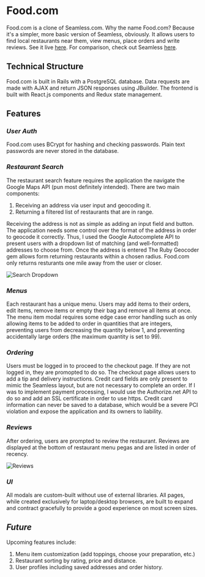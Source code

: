 # Food.com

Food.com is a clone of Seamless.com. Why the name Food.com? Because it's a simpler, more basic version of Seamless, obviously. It allows users to find local restaurants near them, view menus, place orders and write reviews. See it live [here](https://fooddotcom.herokuapp.com/). For comparison, check out Seamless [here](http://seamless.com/).

## Technical Structure

Food.com is built in Rails with a PostgreSQL database. Data requests are made with AJAX and return JSON responses using JBuilder. The frontend is built with React.js components and Redux state management.

## Features

### *User Auth*

Food.com uses BCrypt for hashing and checking passwords. Plain text passwords are never stored in the database.

### *Restaurant Search*

The restaurant search feature requires the application the navigate the Google Maps API (pun most definitely intended). There are two main components:

1. Receiving an address via user input and geocoding it.
1. Returning a filtered list of restaurants that are in range.

Receiving the address is not as simple as adding an input field and button. The application needs some control over the format of the address in order to geocode it correctly. Thus, I used the Google Autocomplete API to present users with a dropdown list of matching (and well-formatted) addresses to choose from. Once the address is entered The Ruby Geocoder gem allows form returning restaurants within a chosen radius. Food.com only returns resturants one mile away from the user or closer.

![Search Dropdown](https://media.giphy.com/media/1zhpf3fL01JHD0OjFa/giphy.gif)

### *Menus*

Each restaurant has a unique menu. Users may add items to their orders, edit items, remove items or empty their bag and remove all items at once. The menu item modal requires some edge case error handling such as only allowing items to be added to order in quantities that are integers, preventing users from decreasing the quantity below 1, and preventing accidentally large orders (the maximum quantity is set to 99).

### *Ordering*

Users must be logged in to proceed to the checkout page. If they are not logged in, they are promopted to do so. The checkout page allows users to add a tip and delivery instructions. Credit card fields are only present to mimic the Seamless layout, but are not necessary to complete an order. If I was to implement payment processing, I would use the Authorize.net API to do so and add an SSL certificate in order to use https. Credit card information can never be saved to a database, which would be a severe PCI violation and expose the application and its owners to liability.

### *Reviews*

After ordering, users are prompted to review the restaurant. Reviews are displayed at the bottom of restaurant menu pegas and are listed in order of recency.

![Reviews](https://media.giphy.com/media/RIj22WFEz5hUBlTTHl/giphy.gif)

### *UI*

All modals are custom-built without use of external libraries. All pages, while created exclusively for laptop/desktop browsers, are built to expand and contract gracefully to provide a good experience on most screen sizes.

## *Future*

Upcoming features include:
1. Menu item customization (add toppings, choose your preparation, etc.)
1. Restaurant sorting by rating, price and distance.
1. User profiles including saved addresses and order history.
